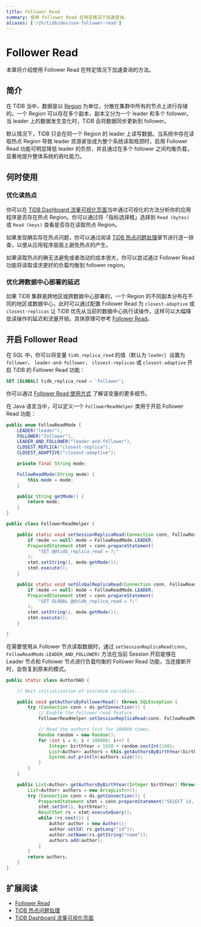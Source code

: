 ```yaml
---
title: Follower Read
summary: 使用 Follower Read 在特定情况下加速查询。
aliases: ['/zh/tidb/dev/use-follower-read']
---
```


# Follower Read

本章将介绍使用 Follower Read 在特定情况下加速查询的方法。

## 简介

在 TiDB 当中，数据是以 [Region](/tidb-storage.md#region) 为单位，分散在集群中所有的节点上进行存储的。一个 Region 可以存在多个副本，副本又分为一个 leader 和多个 follower。当 leader 上的数据发生变化时，TiDB 会将数据同步更新到 follower。

默认情况下，TiDB 只会在同一个 Region 的 leader 上读写数据。当系统中存在读取热点 Region 导致 leader 资源紧张成为整个系统读取瓶颈时，启用 Follower Read 功能可明显降低 leader 的负担，并且通过在多个 follower 之间均衡负载，显著地提升整体系统的吞吐能力。

## 何时使用

### 优化读热点

你可以在 [TiDB Dashboard 流量可视化页面](/dashboard/dashboard-key-visualizer.md)当中通过可视化的方法分析你的应用程序是否存在热点 Region。你可以通过将「指标选择框」选择到 `Read (bytes)` 或 `Read (keys)` 查看是否存在读取热点 Region。

如果发现确实存在热点问题，你可以通过阅读 [TiDB 热点问题处理](/troubleshoot-hot-spot-issues.md)章节进行逐一排查，以便从应用程序层面上避免热点的产生。

如果读取热点的确无法避免或者改动的成本很大，你可以尝试通过 Follower Read 功能将读取请求更好的负载均衡到 follower region。

### 优化跨数据中心部署的延迟

如果 TiDB 集群是跨地区或跨数据中心部署的，一个 Region 的不同副本分布在不同的地区或数据中心，此时可以通过配置 Follower Read 为 `closest-adaptive` 或 `closest-replicas` 让 TiDB 优先从当前的数据中心执行读操作，这样可以大幅降低读操作的延迟和流量开销。具体原理可参考 [Follower Read](/follower-read.md)。

## 开启 Follower Read

<SimpleTab>
<div label="SQL">

在 SQL 中，你可以将变量 `tidb_replica_read` 的值（默认为 `leader`）设置为 `follower`、 `leader-and-follower`、 `closest-replicas` 或 `closest-adaptive` 开启 TiDB 的 Follower Read 功能：


```sql
SET [GLOBAL] tidb_replica_read = 'follower';
```

你可以通过 [Follower Read 使用方式](/follower-read.md#使用方式) 了解该变量的更多细节。

</div>
<div label="Java">

在 Java 语言当中，可以定义一个 `FollowerReadHelper` 类用于开启 Follower Read 功能：


```java
public enum FollowReadMode {
    LEADER("leader"),
    FOLLOWER("follower"),
    LEADER_AND_FOLLOWER("leader-and-follower"),
    CLOSEST_REPLICA("closest-replica"),
    CLOSEST_ADAPTIVE("closest-adaptive");

    private final String mode;

    FollowReadMode(String mode) {
        this.mode = mode;
    }

    public String getMode() {
        return mode;
    }
}

public class FollowerReadHelper {

    public static void setSessionReplicaRead(Connection conn, FollowReadMode mode) throws SQLException {
        if (mode == null) mode = FollowReadMode.LEADER;
        PreparedStatement stmt = conn.prepareStatement(
            "SET @@tidb_replica_read = ?;"
        );
        stmt.setString(1, mode.getMode());
        stmt.execute();
    }

    public static void setGlobalReplicaRead(Connection conn, FollowReadMode mode) throws SQLException {
        if (mode == null) mode = FollowReadMode.LEADER;
        PreparedStatement stmt = conn.prepareStatement(
            "SET GLOBAL @@tidb_replica_read = ?;"
        );
        stmt.setString(1, mode.getMode());
        stmt.execute();
    }

}
```

在需要使用从 Follower 节点读取数据时，通过 `setSessionReplicaRead(conn, FollowReadMode.LEADER_AND_FOLLOWER)` 方法在当前 Session 开启能够在 Leader 节点和 Follower 节点进行负载均衡的 Follower Read 功能，当连接断开时，会恢复到原来的模式。


```java
public static class AuthorDAO {

    // Omit initialization of instance variables...

    public void getAuthorsByFollowerRead() throws SQLException {
        try (Connection conn = ds.getConnection()) {
            // Enable the follower read feature.
            FollowerReadHelper.setSessionReplicaRead(conn, FollowReadMode.LEADER_AND_FOLLOWER);

            // Read the authors list for 100000 times.
            Random random = new Random();
            for (int i = 0; i < 100000; i++) {
                Integer birthYear = 1920 + random.nextInt(100);
                List<Author> authors = this.getAuthorsByBirthYear(birthYear);
                System.out.println(authors.size());
            }
        }
    }

    public List<Author> getAuthorsByBirthYear(Integer birthYear) throws SQLException {
        List<Author> authors = new ArrayList<>();
        try (Connection conn = ds.getConnection()) {
            PreparedStatement stmt = conn.prepareStatement("SELECT id, name FROM authors WHERE birth_year = ?");
            stmt.setInt(1, birthYear);
            ResultSet rs = stmt.executeQuery();
            while (rs.next()) {
                Author author = new Author();
                author.setId( rs.getLong("id"));
                author.setName(rs.getString("name"));
                authors.add(author);
            }
        }
        return authors;
    }
}
```

</div>
</SimpleTab>

## 扩展阅读

- [Follower Read](/follower-read.md)
- [TiDB 热点问题处理](/troubleshoot-hot-spot-issues.md)
- [TiDB Dashboard 流量可视化页面](/dashboard/dashboard-key-visualizer.md)
